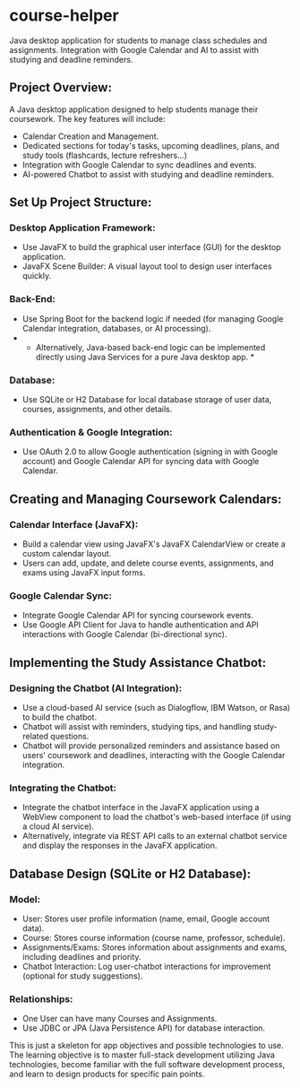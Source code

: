 # course-helper
Java desktop application for students to manage class schedules and assignments. Integration with Google Calendar and AI to assist with studying and deadline reminders.


## Project Overview:
A Java desktop application designed to help students manage their coursework. The key features will include:

- Calendar Creation and Management.
- Dedicated sections for today's tasks, upcoming deadlines, plans, and study tools (flashcards, lecture refreshers...)
- Integration with Google Calendar to sync deadlines and events.
- AI-powered Chatbot to assist with studying and deadline reminders.

## Set Up Project Structure:

### Desktop Application Framework:
- Use JavaFX to build the graphical user interface (GUI) for the desktop application.
- JavaFX Scene Builder: A visual layout tool to design user interfaces quickly.

### Back-End:
- Use Spring Boot for the backend logic if needed (for managing Google Calendar integration, databases, or AI processing).
- * Alternatively, Java-based back-end logic can be implemented directly using Java Services for a pure Java desktop app. *


### Database:
- Use SQLite or H2 Database for local database storage of user data, courses, assignments, and other details.

### Authentication & Google Integration:
- Use OAuth 2.0 to allow Google authentication (signing in with Google account) and Google Calendar API for syncing data with Google Calendar.


## Creating and Managing Coursework Calendars:

### Calendar Interface (JavaFX):
- Build a calendar view using JavaFX's JavaFX CalendarView or create a custom calendar layout.
- Users can add, update, and delete course events, assignments, and exams using JavaFX input forms.

### Google Calendar Sync:
- Integrate Google Calendar API for syncing coursework events.
- Use Google API Client for Java to handle authentication and API interactions with Google Calendar (bi-directional sync).



## Implementing the Study Assistance Chatbot:

### Designing the Chatbot (AI Integration):
- Use a cloud-based AI service (such as Dialogflow, IBM Watson, or Rasa) to build the chatbot.
- Chatbot will assist with reminders, studying tips, and handling study-related questions.
- Chatbot will provide personalized reminders and assistance based on users' coursework and deadlines, interacting with the Google Calendar integration.

### Integrating the Chatbot:
- Integrate the chatbot interface in the JavaFX application using a WebView component to load the chatbot's web-based interface (if using a cloud AI service).
- Alternatively, integrate via REST API calls to an external chatbot service and display the responses in the JavaFX application.


## Database Design (SQLite or H2 Database):

### Model:
- User: Stores user profile information (name, email, Google account data).
- Course: Stores course information (course name, professor, schedule).
- Assignments/Exams: Stores information about assignments and exams, including deadlines and priority.
- Chatbot Interaction: Log user-chatbot interactions for improvement (optional for study suggestions).

### Relationships:
- One User can have many Courses and Assignments.
- Use JDBC or JPA (Java Persistence API) for database interaction.



This is just a skeleton for app objectives and possible technologies to use. The learning objective is to master full-stack development utilizing Java technologies, become familiar with the full software development process, and learn to design products for specific pain points. 
